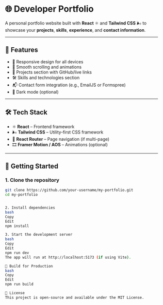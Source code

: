 # 🌐 Developer Portfolio

A personal portfolio website built with **React** ⚛️ and **Tailwind CSS** 🌬️ to showcase your **projects**, **skills**, **experience**, and **contact information**.

---

## 🚀 Features

- 📱 Responsive design for all devices  
- 🎯 Smooth scrolling and animations  
- 🧩 Projects section with GitHub/live links  
- 🛠️ Skills and technologies section  
- 📬 Contact form integration (e.g., EmailJS or Formspree)  
- 🌙 Dark mode (optional)  

---

## 🛠️ Tech Stack

- ⚛️ **React** – Frontend framework  
- 🌬️ **Tailwind CSS** – Utility-first CSS framework  
- 🧭 **React Router** – Page navigation (if multi-page)  
- 🎞️ **Framer Motion / AOS** – Animations (optional)  

---

<!-- 
## 📁 Folder Structure

my-portfolio/
├── public/
├── src/
│ ├── assets/ # Images and media
│ ├── components/ # Reusable UI components
│ ├── pages/ # Main page sections
│ ├── App.jsx
│ └── index.js
├── tailwind.config.js
├── postcss.config.js
├── package.json
└── README.md -->

## 🧰 Getting Started

### 1. Clone the repository

```bash
git clone https://github.com/your-username/my-portfolio.git
cd my-portfolio


2. Install dependencies
bash
Copy
Edit
npm install

3. Start the development server
bash
Copy
Edit
npm run dev
The app will run at http://localhost:5173 (if using Vite).

🧪 Build for Production
bash
Copy
Edit
npm run build

📝 License
This project is open-source and available under the MIT License.